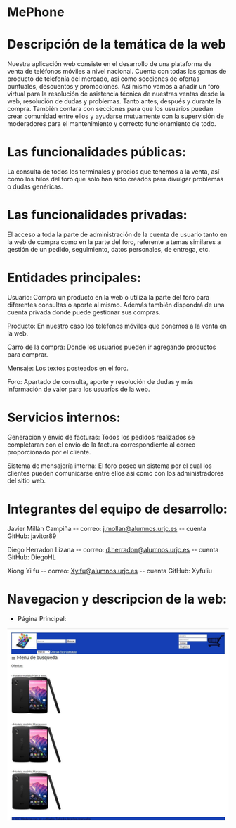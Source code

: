 # MePhone



# Descripción de la temática de la web

Nuestra aplicación web consiste en el desarrollo de una plataforma de venta de teléfonos móviles a nivel nacional. 
Cuenta con todas las gamas de producto de telefonía del mercado, así como secciones de ofertas puntuales, descuentos y promociones.
Así mismo vamos a añadir un foro virtual para la resolución de asistencia técnica de nuestras ventas desde la web, resolución de dudas  y problemas. Tanto antes, después y durante la compra. También contara con secciones para que los usuarios puedan crear comunidad entre ellos y ayudarse mutuamente con la supervisión de moderadores para el mantenimiento y correcto funcionamiento de todo.

# Las funcionalidades públicas:

La consulta de todos los  terminales y precios que  tenemos a la venta, así como los hilos del foro que solo han sido creados para divulgar problemas o dudas genéricas.

# Las funcionalidades privadas:

El acceso a toda la parte de administración de la cuenta de usuario tanto en la web de compra como en la parte del foro, referente a temas similares a gestión de un pedido, seguimiento, datos personales, de entrega, etc.

# Entidades principales:

Usuario: Compra un producto en la web o utiliza la parte del foro para diferentes consultas o aporte al mismo. Además también dispondrá de una cuenta privada donde puede gestionar sus compras.

Producto: En nuestro caso los teléfonos móviles que ponemos a la venta en la web.

Carro de la compra: Donde los usuarios pueden ir agregando productos para comprar.

Mensaje: Los textos posteados en el foro.

Foro: Apartado de consulta, aporte y resolución de dudas y más información de valor para los usuarios de la web.

# Servicios internos:

Generacion y envío de facturas: Todos los pedidos realizados se completaran con el envío de la factura correspondiente al correo proporcionado por el cliente.

Sistema de mensajería interna: El foro posee un sistema por el cual los clientes pueden comunicarse entre ellos asi como con los administradores del sitio web.


#  Integrantes del equipo de desarrollo:

Javier Millán Campiña  -- correo: j.mollan@alumnos.urjc.es -- cuenta GitHub: javitor89

Diego Herradon Lizana -- correo: d.herradon@alumnos.urjc.es -- cuenta GitHub: DiegoHL

Xiong Yi fu -- correo: Xy.fu@alumnos.urjc.es -- cuenta GitHub: Xyfuliu

#  Navegacion y descripcion de la web:

* Página Principal:

![paginaprincipal](https://github.com/javitor89/MePhone/blob/master/capturas/Principal.JPG)
